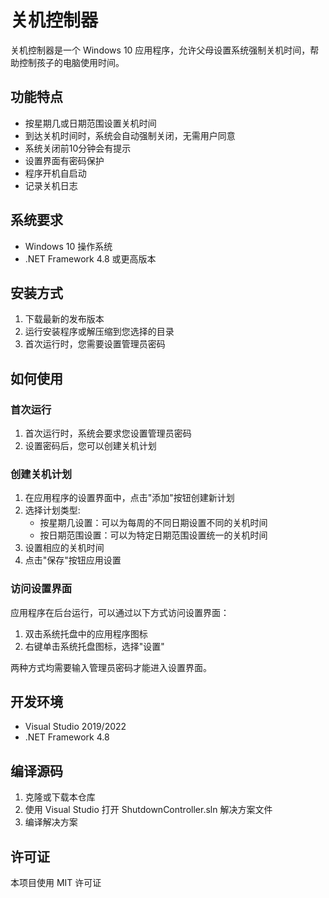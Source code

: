 # 关机控制器

关机控制器是一个 Windows 10 应用程序，允许父母设置系统强制关机时间，帮助控制孩子的电脑使用时间。

## 功能特点

- 按星期几或日期范围设置关机时间
- 到达关机时间时，系统会自动强制关闭，无需用户同意
- 系统关闭前10分钟会有提示
- 设置界面有密码保护
- 程序开机自启动
- 记录关机日志

## 系统要求

- Windows 10 操作系统
- .NET Framework 4.8 或更高版本

## 安装方式

1. 下载最新的发布版本
2. 运行安装程序或解压缩到您选择的目录
3. 首次运行时，您需要设置管理员密码

## 如何使用

### 首次运行

1. 首次运行时，系统会要求您设置管理员密码
2. 设置密码后，您可以创建关机计划

### 创建关机计划

1. 在应用程序的设置界面中，点击"添加"按钮创建新计划
2. 选择计划类型:
   - 按星期几设置：可以为每周的不同日期设置不同的关机时间
   - 按日期范围设置：可以为特定日期范围设置统一的关机时间
3. 设置相应的关机时间
4. 点击"保存"按钮应用设置

### 访问设置界面

应用程序在后台运行，可以通过以下方式访问设置界面：

1. 双击系统托盘中的应用程序图标
2. 右键单击系统托盘图标，选择"设置"

两种方式均需要输入管理员密码才能进入设置界面。

## 开发环境

- Visual Studio 2019/2022
- .NET Framework 4.8

## 编译源码

1. 克隆或下载本仓库
2. 使用 Visual Studio 打开 ShutdownController.sln 解决方案文件
3. 编译解决方案

## 许可证

本项目使用 MIT 许可证 